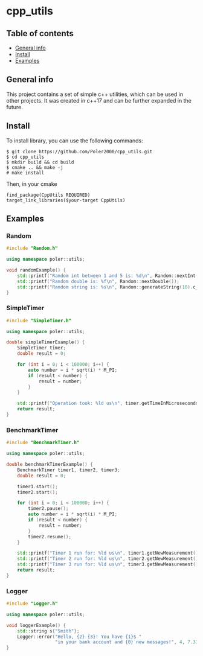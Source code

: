 # cpp_utils
## Table of contents
* [General info](#general-info)
* [Install](#install)
* [Examples](#examples)

## General info
This project contains a set of simple c++ utilities, which can be used in other projects. It was created in c++17 and can be further expanded in the future.

## Install
To install library, you can use the following commands:

```
$ git clone https://github.com/Poler2000/cpp_utils.git
$ cd cpp_utils
$ mkdir build && cd build
$ cmake .. && make -j
# make install
```

Then, in your cmake
```
find_package(CppUtils REQUIRED)
target_link_libraries($your-target CppUtils)
```

## Examples

### Random

```cpp
#include "Random.h"

using namespace poler::utils;

void randomExample() {
    std::printf("Random int between 1 and 5 is: %d\n", Random::nextInt(1, 5));
    std::printf("Random double is: %f\n", Random::nextDouble());
    std::printf("Random string is: %s\n", Random::generateString(10).c_str());
}
```
### SimpleTimer

```cpp
#include "SimpleTimer.h"

using namespace poler::utils;

double simpleTimerExample() {
    SimpleTimer timer;
    double result = 0;

    for (int i = 0; i < 100000; i++) {
        auto number = i * sqrt(i) * M_PI;
        if (result < number) {
            result = number;
        }
    }

    std::printf("Operation took: %ld us\n", timer.getTimeInMicroseconds());
    return result;
}
```

### BenchmarkTimer

```cpp
#include "BenchmarkTimer.h"

using namespace poler::utils;

double benchmarkTimerExample() {
    BenchmarkTimer timer1, timer2, timer3;
    double result = 0;

    timer1.start();
    timer2.start();

    for (int i = 0; i < 100000; i++) {
        timer2.pause();
        auto number = i * sqrt(i) * M_PI;
        if (result < number) {
            result = number;
        }
        timer2.resume();
    }

    std::printf("Timer 1 run for: %ld us\n", timer1.getNewMeasurement().microseconds);
    std::printf("Timer 2 run for: %ld us\n", timer2.getNewMeasurement().microseconds);
    std::printf("Timer 3 run for: %ld us\n", timer3.getNewMeasurement().microseconds);
    return result;
}
```
### Logger

```cpp
#include "Logger.h"

using namespace poler::utils;

void loggerExample() {
    std::string s{"Smith"};
    Logger::error("Hello, {2} {3}! You have {1}$ "
                  "in your bank account and {0} new messages!", 4, 7.31, "John", s);
}
```
